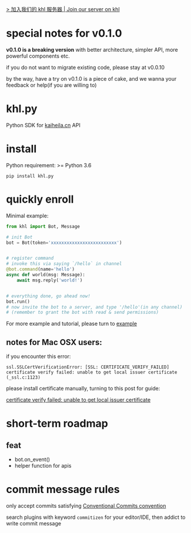 [> 加入我们的 khl 服务器 | Join our server on khl](https://kaihei.co/JJE0Es)

# special notes for v0.1.0

**v0.1.0 is a breaking version** with better architecture, simpler API, more powerful components etc.

if you do not want to migrate existing code, please stay at v0.0.10

by the way, have a try on v0.1.0 is a piece of cake, and we wanna your feedback or help(if you are willing to)

# khl.py

Python SDK for [kaiheila.cn](https://www.kaiheila.cn/) API

# install

Python requirement: >= Python 3.6

```shell
pip install khl.py
```

# quickly enroll

Minimal example:

```python
from khl import Bot, Message

# init Bot
bot = Bot(token='xxxxxxxxxxxxxxxxxxxxxxxxx')


# register command
# invoke this via saying `/hello` in channel
@bot.command(name='hello')
async def world(msg: Message):
    await msg.reply('world!')


# everything done, go ahead now!
bot.run()
# now invite the bot to a server, and type '/hello'(in any channel)
# (remember to grant the bot with read & send permissions)
```

For more example and tutorial, please turn to [example](./example)

## notes for Mac OSX users:

if you encounter this error:

```
ssl.SSLCertVerificationError: [SSL: CERTIFICATE_VERIFY_FAILED] certificate verify failed: unable to get local issuer certificate (_ssl.c:1123)
```

please install certificate manually, turning to this post for guide:

[certificate verify failed: unable to get local issuer certificate](https://stackoverflow.com/a/58525755)

# short-term roadmap

## feat

- bot.on_event()
- helper function for apis

# commit message rules

only accept commits satisfying [Conventional Commits convention](https://github.com/commitizen/cz-cli)

search plugins with keyword `commitizen` for your editor/IDE, then addict to write commit message

